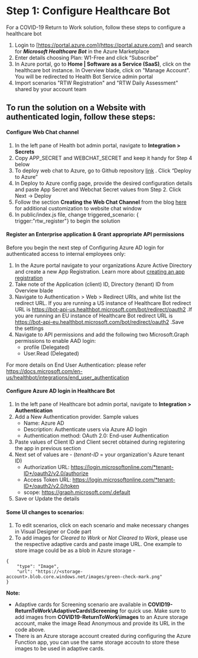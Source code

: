 # Step 1: Configure Healthcare Bot

For a COVID-19 Return to Work solution, follow these steps to configure a healthcare bot
1. Login to [https://portal.azure.com](https://portal.azure.com/) and search for ***Microsoft Healthcare Bot*** in the Azure Marketplace
2. Enter details choosing Plan: W1-Free and click “Subscribe”
3. In Azure portal, go to **Home | Software as a Service (SaaS)**, click on the healthcare bot instance. In Overview blade, click on "Manage Account". You will be redirected to Health Bot Service admin portal 
4. Import scenarios "RTW Registration" and "RTW Daily Assessment" shared by your account team


## To run the solution on a Website with authenticated login, follow these steps:
#### Configure Web Chat channel
1. In the left pane of Health bot admin portal, navigate to **Integration > Secrets**
2. Copy APP_SECRET and WEBCHAT_SECRET and keep it handy for Step 4 below
3. To deploy web chat to Azure, go to Github repository [link](https://github.com/Microsoft/HealthBotcontainersample) . Click “Deploy to Azure”
4. In Deploy to Azure config page, provide the desired configuration details and paste App Secret and Webchat Secret values from Step 2. Click Next -> Deploy
5. Follow the section **Creating the Web Chat Channel** from the blog [here](https://techcommunity.microsoft.com/t5/healthcare-and-life-sciences/updated-on-4-2-2020-quick-start-setting-up-your-covid-19/ba-p/1230537) for additional customization to website chat window 
6. In public/index.js file, change triggered_scenario: { trigger:"rtw_register"} to begin the solution

#### Register an Enterprise application & Grant appropriate API permissions
Before you begin the next step of Configuring Azure AD login for authenticated access to internal employees only:
1. In the Azure portal navigate to your organizations Azure Active Directory and create a new App Registration. Learn more about  [creating an app registration](https://docs.microsoft.com/en-us/azure/active-directory/develop/quickstart-register-app#targetText=Azure%20AD%20assigns%20a%20unique,%2C%20API%20permissions%2C%20and%20more.)
2. Take note of the Application (client) ID, Directory (tenant) ID from Overview blade
3. Navigate to Authentication > Web > Redirect URIs, and white list the redirect URL. If you are running a US instance of Healthcare Bot redirect URL is https://bot-api-us.healthbot.microsoft.com/bot/redirect/oauth2 .If you are running an EU instance of Healthcare Bot redirect URL is https://bot-api-eu.healthbot.microsoft.com/bot/redirect/oauth2 .Save the settings
4. Navigate to API permissions and add the following two Microsoft.Graph permissions to enable AAD login:
	-  	profile (Delegated)
	-   User.Read (Delegated)
	
For more details on End User Authentication: please refer https://docs.microsoft.com/en-us/healthbot/integrations/end_user_authentication


#### Configure Azure AD login in Healthcare Bot
1. In the left pane of Healthcare bot admin portal, navigate to **Integration > Authentication**
2. Add a New Authentication provider. Sample values 
	- Name: Azure AD
	- Description: Authenticate users via Azure AD login
	- Authentication method: OAuth 2.0: End-user Authentication
3. Paste values of Client ID and Client secret obtained during registering the app in previous section
4. Next set of values are - (*tenant-ID* = your organization's Azure tenant ID)
	- Authorization URL: https://login.microsoftonline.com/*tenant-ID*/oauth2/v2.0/authorize 
	- Access Token URL: https://login.microsoftonline.com/*tenant-ID*/oauth2/v2.0/token
	- scope: https://graph.microsoft.com/.default
5. Save or Update the details

#### Some UI changes to scenarios:
1. To edit scenarios, click on each scenario and make necessary changes in Visual Designer or Code part
2. To add images for _Cleared to Work_ or _Not Cleared to Work_, please use the respective adaptive cards and paste image URL. One example to store image could be as a blob in Azure storage -
```
{
	"type": "Image",
	"url": "https://<storage-account>.blob.core.windows.net/images/green-check-mark.png"
}
```

**Note:**
* Adaptive cards for Screening scenario are available in **COVID19-ReturnToWork\AdaptiveCards\Screening** for quick use. Make sure to add images from **COVID19-ReturnToWork\images** to an Azure storage account, make the image Read Anonymous and provide its URL in the code above.
* There is an Azure storage account created during configuring the Azure Function app, you can use the same storage accoutn to store these images to be used in adaptive cards.



